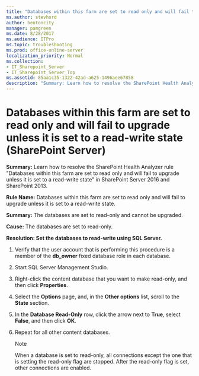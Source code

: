 ```yaml
---
title: "Databases within this farm are set to read only and will fail to upgrade unless it is set to a read-write state (SharePoint Server)"
ms.author: stevhord
author: bentoncity
manager: pamgreen
ms.date: 8/28/2017
ms.audience: ITPro
ms.topic: troubleshooting
ms.prod: office-online-server
localization_priority: Normal
ms.collection:
- IT_Sharepoint_Server
- IT_Sharepoint_Server_Top
ms.assetid: 85aa1c35-1322-42ad-a625-1496aee67858
description: "Summary: Learn how to resolve the SharePoint Health Analyzer ruleDatabases within this farm are set to read only and will fail to upgrade unless it is set to a read-write statein SharePoint Server 2016 and SharePoint 2013."
---
```


# Databases within this farm are set to read only and will fail to upgrade unless it is set to a read-write state (SharePoint Server)

 **Summary:** Learn how to resolve the SharePoint Health Analyzer rule "Databases within this farm are set to read only and will fail to upgrade unless it is set to a read-write state" in SharePoint Server 2016 and SharePoint 2013. 
  
 **Rule Name:** Databases within this farm are set to read only and will fail to upgrade unless it is set to a read-write state. 
  
 **Summary:** The databases are set to read-only and cannot be upgraded. 
  
 **Cause:** The databases are set to read-only. 
  
 **Resolution: Set the databases to read-write using SQL Server.**
  
1. Verify that the user account that is performing this procedure is a member of the **db_owner** fixed database role in each database. 
    
2. Start SQL Server Management Studio.
    
3. Right-click the content database that you want to make read-only, and then click **Properties**.
    
4. Select the **Options** page, and, in the **Other options** list, scroll to the **State** section. 
    
5. In the **Database Read-Only** row, click the arrow next to **True**, select **False**, and then click **OK**.
    
6. Repeat for all other content databases.
    
    > [!NOTE]
    > When a database is set to read-only, all connections except the one that is setting the read-only flag are stopped. After the read-only flag is set, other connections are enabled. 
  

